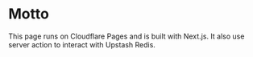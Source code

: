 # Motto

This page runs on Cloudflare Pages and is built with Next.js. It also use server action to interact with Upstash Redis.
